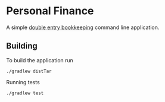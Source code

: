# Personal Finance
A simple [double entry bookkeeping](https://en.wikipedia.org/wiki/Double-entry_bookkeeping) command line application.

## Building

To build the application run
```shell
./gradlew distTar
```

Running tests
```shell
./gradlew test
```
